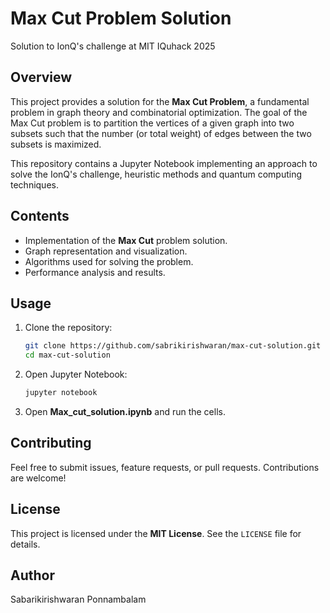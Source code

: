 # Max Cut Problem Solution

Solution to IonQ's challenge at MIT IQuhack 2025 

## Overview
This project provides a solution for the **Max Cut Problem**, a fundamental problem in graph theory and combinatorial optimization. The goal of the Max Cut problem is to partition the vertices of a given graph into two subsets such that the number (or total weight) of edges between the two subsets is maximized.

This repository contains a Jupyter Notebook implementing an approach to solve the IonQ's challenge, heuristic methods and quantum computing techniques.

## Contents
- Implementation of the **Max Cut** problem solution.
- Graph representation and visualization.
- Algorithms used for solving the problem.
- Performance analysis and results.

## Usage
1. Clone the repository:
   ```sh
   git clone https://github.com/sabrikirishwaran/max-cut-solution.git
   cd max-cut-solution
   ```
2. Open Jupyter Notebook:
   ```sh
   jupyter notebook
   ```
3. Open **Max_cut_solution.ipynb** and run the cells.

## Contributing
Feel free to submit issues, feature requests, or pull requests. Contributions are welcome!

## License
This project is licensed under the **MIT License**. See the `LICENSE` file for details.

## Author
Sabarikirishwaran Ponnambalam

